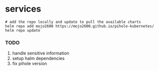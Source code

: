 # services

```
# add the repo locally and update to pull the available charts
helm repo add mojo2600 https://mojo2600.github.io/pihole-kubernetes/
helm repo update
```

### TODO
1. handle sensitive information
2. setup halm dependencies
3. fix pihole version
